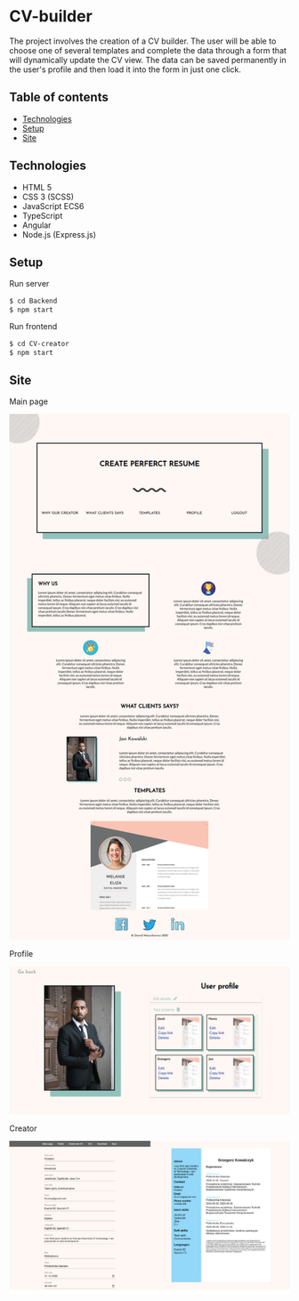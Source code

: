 # CV-builder
The project involves the creation of a CV builder. The user will be able to choose one of several templates and complete the data through a form that will dynamically update the CV view. The data can be saved permanently in the user's profile and then load it into the form in just one click.

## Table of contents
* [Technologies](#technologies)
* [Setup](#setup)
* [Site](#site)

## Technologies
* HTML 5
* CSS 3 (SCSS)
* JavaScript ECS6
* TypeScript
* Angular
* Node.js (Express.js)

## Setup
Run server
```
$ cd Backend
$ npm start
```

Run frontend
```
$ cd CV-creator
$ npm start
```

## Site
Main page
<p align="center">
  <img src="Screenshots/main_page.png" />
</p>

Profile
<p align="center">
  <img src="Screenshots/profile.png" />
</p>

Creator
<p align="center">
  <img src="Screenshots/creator.png" />
</p>
